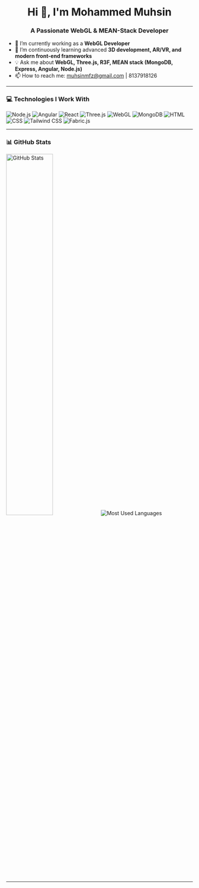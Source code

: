 
<!--
**mohadmuhsin/mohadmuhsin** is a ✨ _special_ ✨ repository because its `README.md` (this file) appears on your GitHub profile.

Here are some ideas to get you started:

- 🔭 I’m currently working on ...
- 🌱 I’m currently learning ...
- 👯 I’m looking to collaborate on ...
- 🤔 I’m looking for help with ...
- 💬 Ask me about ...
- 📫 How to reach me: ...
- 😄 Pronouns: ...
- ⚡ Fun fact: ...
-->
<h1 align="center">Hi 👋, I'm Mohammed Muhsin</h1>
<h3 align="center">A Passionate WebGL & MEAN-Stack Developer</h3>

- 🔭 I’m currently working as a **WebGL Developer**  
- 🌱 I’m continuously learning advanced **3D development, AR/VR, and modern front-end frameworks**  
- 💡 Ask me about **WebGL, Three.js, R3F, MEAN stack (MongoDB, Express, Angular, Node.js)**  
- 📫 How to reach me: muhsinmfz@gmail.com | 8137918126  

---

### 💻 **Technologies I Work With**  
<p align="left">
  <img src="https://img.shields.io/badge/Node.js-339933?style=for-the-badge&logo=node.js&logoColor=white" alt="Node.js" />
  <img src="https://img.shields.io/badge/Angular-DD0031?style=for-the-badge&logo=angular&logoColor=white" alt="Angular" />
  <img src="https://img.shields.io/badge/React-61DAFB?style=for-the-badge&logo=react&logoColor=white" alt="React" />
  <img src="https://img.shields.io/badge/Three.js-000000?style=for-the-badge&logo=three.js&logoColor=white" alt="Three.js" />
  <img src="https://img.shields.io/badge/WebGL-990000?style=for-the-badge&logo=webgl&logoColor=white" alt="WebGL" />
  <img src="https://img.shields.io/badge/MongoDB-4EA94B?style=for-the-badge&logo=mongodb&logoColor=white" alt="MongoDB" />
  <img src="https://img.shields.io/badge/HTML5-E34F26?style=for-the-badge&logo=html5&logoColor=white" alt="HTML" />
  <img src="https://img.shields.io/badge/CSS3-1572B6?style=for-the-badge&logo=css3&logoColor=white" alt="CSS" />
  <img src="https://img.shields.io/badge/Tailwind_CSS-06B6D4?style=for-the-badge&logo=tailwindcss&logoColor=white" alt="Tailwind CSS" />
  <img src="https://img.shields.io/badge/Fabric.js-F79F1A?style=for-the-badge&logoColor=white" alt="Fabric.js" />
</p>

---

### 📊 **GitHub Stats**
<p align="left">
  <img src="https://github-readme-stats.vercel.app/api?username=mohadmuhsin&show_icons=true&theme=radical" alt="GitHub Stats" style='height:50%' />
 
  <img src="https://github-readme-stats.vercel.app/api/top-langs/?username=mohadmuhsin&layout=compact&theme=radical" alt="Most Used Languages" />
</p>

---


